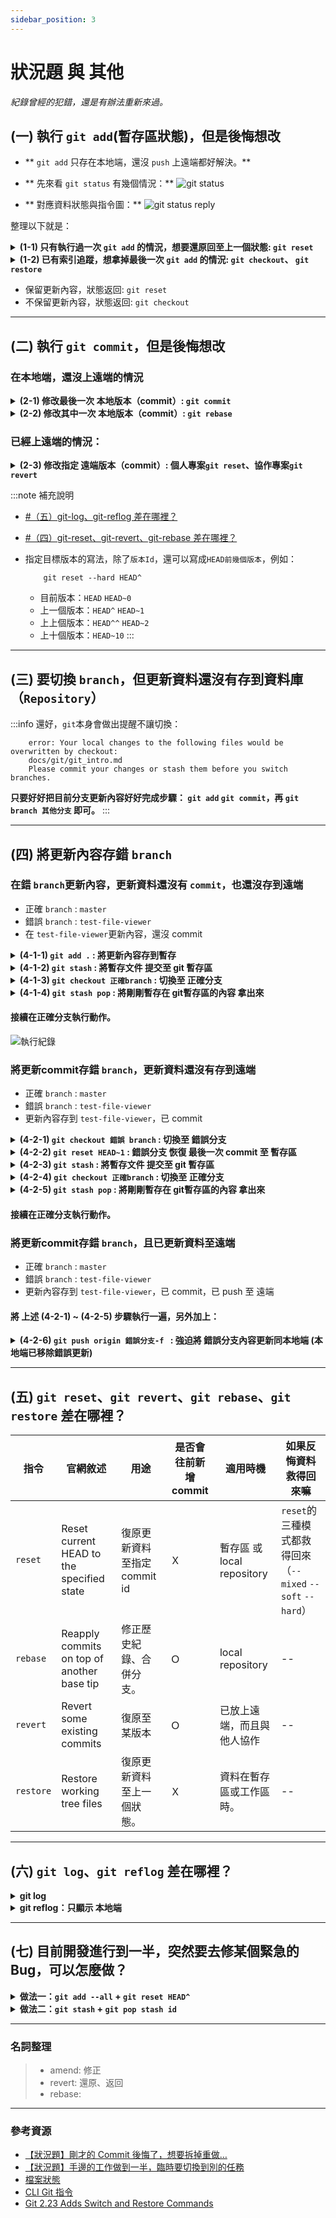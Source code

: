 ```yaml
---
sidebar_position: 3
---
```


# 狀況題 與 其他
*紀錄曾經的犯錯，還是有辦法重新來過。*

## (一) 執行 `git add`(暫存區狀態)，但是後悔想改
- ** `git add` 只存在本地端，還沒 `push` 上遠端都好解決。**
- ** 先來看 `git status` 有幾個情況：**
![git status](../../static/img/docs/git/git_gitProblemRecord_git_status.png)

- ** 對應資料狀態與指令圖：**
![git status reply](../../static/img/docs/git/git_gitProblemRecord_git_status_reply.png)

整理以下就是：
<details>
  <summary>
    <strong>(1-1) 只有執行過一次 <code>git add</code> 的情況，想要還原回至上一個狀態: <code>git reset</code></strong>
  </summary>

```
   git reset HEAD <檔案名稱.副檔名>  // 還原檔案狀態 staged files to unstaged files
```

</details>

<details>
  <summary>
    <strong>(1-2) 已有索引追蹤，想拿掉最後一次 <code>git add</code> 的情況: 
      <code>git checkout</code>、
      <code>git restore</code>
    </strong>
  </summary>

```
  git checkout -- <檔案名稱.副檔名>  // 還原內容 至 暫存區最後一次的版本（剛修改的內容就掰掰了）
  git checkout .                   // 還原全部檔案 至 暫存區最後一次的版本（剛修改的內容就掰掰了）
```

```
  git restore --staged <檔案名稱.副檔名>  // 將 暫存區指定檔案 復原 到 工作目錄的狀態 （staged file => unstaged file）
  git restore <檔案名稱.副檔名>           // 將 工作目錄的狀態 復原 到 沒有更新內容的狀態 （unstaged file => discard changes in working directory剛修改的內容就掰掰了）
```

:::caution `git checkout` 有兩個意思
> **`git-checkout` - Switch branches or restore working tree files** <br />
>   from [git 官網](https://git-scm.com/docs/git-checkout)
>
> ---
>
> Git 2.23 introduces two new commands meant to replace two common uses of git checkout: <br />
> **`git switch` to switch to a new branch after creating it if necessary**<br />
> **`git restore` to restore changes from a given commit**.<br />
>   from [Git 2.23 Adds Switch and Restore Commands](https://www.infoq.com/news/2019/08/git-2-23-switch-restore/)
>
> ---
>
> 1. 切換分支: `git checkout 分支名稱` => `git switch 分支名稱`
> 2. 還原內容: `git checkout -- <檔案名稱.副檔名>` => `git restore <檔案名稱.副檔名>`

:::

</details>

- 保留更新內容，狀態返回: `git reset`
- 不保留更新內容，狀態返回: `git checkout`

---

## (二) 執行 `git commit`，但是後悔想改 
### 在本地端，還沒上遠端的情況

<details>
  <summary>
    <strong>(2-1) 修改最後一次 本地版本（commit）: <code>git commit</code></strong>
  </summary>

```
    git commit --amend -m "修改的commit內容"
```

回傳訊息參考
```
    [master 42f24fb] [v0.1.3] - update Tech Docs/Git & Github/git_problemRecord
    Date: Fri Feb 25 15:36:25 2022 +0800
    2 files changed, 88 insertions(+), 27 deletions(-)
    create mode 100644 static/img/docs/git/git_problemRecord_git_reset_risk.png
```

:::success 提醒
使用 `--amend` 來修正 commit內容，會往前增加一新版本 `commit id`。

舉例：
```
    git commit -m "[v0.1.3] - update git_problemRecord"
    git commit --amend -m "[v0.1.3] - update Tech Docs/Git & Github/git_problemRecord"
```

**`git log --pretty=oneline` : 看不到修正前的commit內容。**
```
    42f24fbbc442061acef19345c4a1e03c55e2f15c (HEAD -> master) [v0.1.3] - update Tech Docs/Git & Github/git_problemRecord
    61400f70a01b8f5bbf141f258907856770a685ae (origin/master) [v0.1.2] - init Tech Docs/Git & Github/git_problemRecord
    699657431f609c1307a6a53bd1c9dbd0fd31727c [v0.1.2] - add Tech Docs/Git & Github/Github
```
**`git reflog` : 紀錄所有commit動作，包含之前key錯的commit內容**（這裡第二行可以看到，`commit id` 有更新。）
```
    42f24fb (HEAD -> master) HEAD@{0}: commit (amend): [v0.1.3] - update Tech Docs/Git & Github/git_problemRecord
    90dd2da HEAD@{1}: commit: [v0.1.3] - update git_problemRecord
    61400f7 (origin/master) HEAD@{2}: commit: [v0.1.2] - init Tech Docs/Git & Github/git_problemRecord
```
:::

</details>

<details>
  <summary>
    <strong>(2-2) 修改其中一次 本地版本（commit）: <code>git rebase</code></strong>  
  </summary>
  <h4>首先，要先找到： 目前位置、想要退回的目標版本（<code>commit id</code>）</h4>
  <h4>再來，下指令告知退回的版本 （<code>commit id</code>）</h4>

  ```
    git rebase
  ```

</details>


### 已經上遠端的情況：

<details>
  <summary>
    <strong>(2-3) 修改指定 遠端版本（commit）: 個人專案<code>git reset</code>、協作專案<code>git revert</code></strong>
  </summary>
   <h4>(2-3-1) 專案只有自己在做的情況</h4>
   <div>我會直接在本地端更新，返回目標版本，然後 <code>push</code> 強迫遠端更新同本地端。</div>
   <div>(補充：當我本地返回目標版本，本地端的版本落後遠端版本，需要執行強制覆蓋，遠端版本才會更新)</div>

   ```
        git reflog                   // 查詢 commit id
        git reset --hard 版本Id       // 返回目標版本
        git push origin master -f    // 強迫更新遠端資料庫同目前本地端
   ```
---
   <h4>(2-3-2) 專案還有其他協作的情況</h4>
   <div>回退版本的風險：其他協作已提交的版本有可能也被我退回去。</div>

   ![返回版本的風險](../../static/img/docs/git/git_problemRecord_git_reset_risk.png)

   <div>這時候，我會使用 <code>revert</code> 提交新的修改同目標版本，正常 <code>push</code> 到遠端。</div>
   <div>(補充： <code>revert</code> 會新增一新提交版本，故協作同仁可以正常 <code>pull</code> 下來。)</div>

   ```
        git reflog                   // 查詢 commit id
        git revert 版本Id             // 更新資料同 目標版本的那份資料
        git push origin master       // 更新至遠端資料庫
   ```
</details>

:::note 補充說明
- [#（五）git-log、git-reflog 差在哪裡？](#五-git-loggit-reflog-差在哪裡)
- [#（四）git-reset、git-revert、git-rebase 差在哪裡？](#四-git-resetgit-revertgit-rebase-差在哪裡)

- 指定目標版本的寫法，除了`版本Id`，還可以寫成`HEAD前幾個版本`，例如：
    ```
        git reset --hard HEAD^
    ```
    - 目前版本：`HEAD` `HEAD~0`
    - 上一個版本：`HEAD^` `HEAD~1`
    - 上上個版本：`HEAD^^` `HEAD~2`
    - 上十個版本：`HEAD~10`
:::

---


## (三) 要切換 `branch`，但更新資料還沒有存到資料庫（`Repository`）
:::info 還好，`git`本身會做出提醒不讓切換：
```
    error: Your local changes to the following files would be overwritten by checkout:
    docs/git/git_intro.md
    Please commit your changes or stash them before you switch branches.
```
**只要好好把目前分支更新內容好好完成步驟： `git add` `git commit`，再 `git branch 其他分支` 即可。**
:::

---

## (四) 將更新內容存錯 `branch`
### 在錯 `branch`更新內容，更新資料還沒有 `commit`，也還沒存到遠端
  - 正確 `branch` : `master`
  - 錯誤 `branch` : `test-file-viewer`
  - 在 `test-file-viewer`更新內容，還沒 commit

<details>
  <summary>
    <strong>(4-1-1) <code>git add .</code> : 將更新內容存到暫存</strong>
  </summary>

  ```
    git add .
  ```
</details>

<details>
  <summary>
    <strong>(4-1-2) <code>git stash</code> : 將暫存文件 提交至 git 暫存區</strong>
  </summary>

  ```
    git stash
  ```
</details>

<details>
  <summary>
    <strong>(4-1-3) <code>git checkout 正確branch</code> : 切換至 正確分支</strong>
  </summary>

  ```
    git checkout master
  ```
</details>


<details>
  <summary>
    <strong>(4-1-4) <code>git stash pop</code> : 將剛剛暫存在 git暫存區的內容 拿出來</strong>
  </summary>

  ```
    git stash pop
  ```
</details>

#### 接續在正確分支執行動作。 
![執行紀錄](../../static/img/docs/git/git_stash_records.png)


### 將更新commit存錯 `branch`，更新資料還沒有存到遠端
  - 正確 `branch` : `master`
  - 錯誤 `branch` : `test-file-viewer`
  - 更新內容存到 `test-file-viewer`，已 commit

<details>
  <summary>
    <strong>(4-2-1) <code>git checkout 錯誤 branch</code> : 切換至 錯誤分支</strong>
  </summary>

  ```
    git checkout test-file-viewer
  ```
    
  result reference:
  ```
    Switched to branch 'test-file-viewer'
  ```
</details>

<details>
  <summary>
    <strong>(4-2-2) <code>git reset HEAD~1</code> : 錯誤分支 恢復 最後一次 commit 至 暫存區</strong>
  </summary>

  ```
    git reset HEAD~1
  ```

  result reference:
  ```
    Unstaged changes after reset:
    M       src/i18n/en.js
    M       src/i18n/zh-TW.js
    M       src/pages/account/accountQuery/index.tsx
    M       src/pages/contact/contactQuery/index.tsx
    M       src/pages/lead/leadQuery/index.tsx
    M       src/pages/opportunity/opportunityQuery/index.tsx
    M       src/pages/opportunity/opportunityQuery/master/index.tsx
  ```
</details>

<details>
  <summary>
    <strong>(4-2-3) <code>git stash</code> : 將暫存文件 提交至 git 暫存區</strong>
  </summary>

  ```
    git stash
  ```
  
  result reference:
  ```
    Saved working directory and index state WIP on 錯誤分支: 錯誤分支目前最新commitId 錯誤分支目前最新commit message
  ```
</details>

<details>
  <summary>
    <strong>(4-2-4) <code>git checkout 正確branch</code> : 切換至 正確分支</strong>
  </summary>

  ```
    git checkout master
  ```

  result reference:
  ```
    Switched to branch 'master'
    Your branch is up to date with 'origin/master'.
  ```
</details>

<details>
  <summary>
    <strong>(4-2-5) <code>git stash pop</code> : 將剛剛暫存在 git暫存區的內容 拿出來</strong>
  </summary>

  ```
    git stash pop
  ```

  result reference:
  ```
    Auto-merging src/i18n/zh-TW.js
    Auto-merging src/i18n/en.js
    On branch master
    Your branch is up to date with 'origin/master'.

    Changes not staged for commit:
      (use "git add <file>..." to update what will be committed)
      (use "git restore <file>..." to discard changes in working directory)
            modified:   src/i18n/en.js
            modified:   src/i18n/zh-TW.js
            modified:   src/pages/account/accountQuery/index.tsx
            modified:   src/pages/contact/contactQuery/index.tsx
            modified:   src/pages/lead/leadQuery/index.tsx
            modified:   src/pages/opportunity/opportunityQuery/index.tsx
            modified:   src/pages/opportunity/opportunityQuery/master/index.tsx

    no changes added to commit (use "git add" and/or "git commit -a")
    Dropped refs/stash@{0} (e6005c9277a3373f872fba6c3c1a4b57989d32c0)
  ```
</details>

#### 接續在正確分支執行動作。 

### 將更新commit存錯 `branch`，且已更新資料至遠端
  - 正確 `branch` : `master`
  - 錯誤 `branch` : `test-file-viewer`
  - 更新內容存到 `test-file-viewer`，已 commit，已 push 至 遠端

#### 將 上述 (4-2-1) ~ (4-2-5) 步驟執行一遍，另外加上：

<details>
  <summary>
    <strong>(4-2-6) <code>git push origin 錯誤分支-f </code> : 強迫將 錯誤分支內容更新同本地端 (本地端已移除錯誤更新)</strong>
  </summary>

  ```
    git push origin test-file-viewer-f
  ```
</details>

---

## (五) `git reset`、`git revert`、`git rebase`、`git restore` 差在哪裡？

|指令|官網敘述|用途|是否會往前新增commit|適用時機|如果反悔資料救得回來嘛|
|--|--|--|--|--|--|
|`reset`|Reset current HEAD to the specified state  |復原更新資料至指定commit id|Ｘ|暫存區 或 local repository|`reset`的三種模式都救得回來（`--mixed` `--soft` `--hard`）|
|`rebase`|Reapply commits on top of another base tip|修正歷史紀錄、合併分支。|Ｏ|local repository|--|
|`revert`|Revert some existing commits              |復原至某版本|Ｏ|已放上遠端，而且與他人協作|--|--|
|`restore`|Restore working tree files               |復原更新資料至上一個狀態。|Ｘ|資料在暫存區或工作區時。|--|

---

## (六) `git log`、`git reflog` 差在哪裡？

<details>
  <summary><strong>git log</strong></summary>

```
    git log // 查看目前分支 commit 歷史紀錄：不包含其他分支、退回 commit 紀錄
    q       // 跳出 git log
```

回傳訊息參考
![cmd 顯示 git log](../../static/img/docs/git/git_problemRecord_git_log_cmd.png)

對應 source tree 顯示
![source tree 顯示 git log](../../static/img/docs/git/git_problemRecord_git_log.png)

**`git log --pretty=oneline`**
```
    42f24fbbc442061acef19345c4a1e03c55e2f15c (HEAD -> master) [v0.1.3] - update Tech Docs/Git & Github/git_problemRecord
    61400f70a01b8f5bbf141f258907856770a685ae (origin/master) [v0.1.2] - init Tech Docs/Git & Github/git_problemRecord
    699657431f609c1307a6a53bd1c9dbd0fd31727c [v0.1.2] - add Tech Docs/Git & Github/Github
```

</details>

<details>
  <summary><strong> git reflog：只顯示 本地端</strong></summary>

```
    git reflog  // 查看本地端分支提交、HEAD 移動位置，適用在我要復原內容的位置時查看
    q           // 跳出 git log
```

回傳訊息
```
    6996574 (HEAD -> master) HEAD@{0}: commit: [v0.1.2] - add Tech Docs/Git & Github/Github
    f1206c6 (origin/master) HEAD@{1}: commit: [v0.1.1] - finish Tech Docs/Git & Github/Git
    e6eb481 (test) HEAD@{2}: merge test: Fast-forward
```

對應 Sourcetree 顯示
![source tree 顯示 git reflog](../../static/img/docs/git/git_problemRecord_git_reflog_sourceTree.png)

</details>

---

## (七) 目前開發進行到一半，突然要去修某個緊急的Bug，可以怎麼做？

<details>
  <summary><strong> 做法一：<code>git add --all</code> + <code>git reset HEAD^</code></strong></summary>

- 不管三七二十一，把所有更新、刪除任何紀錄存到暫存區。
- 加入 `git commit` 記錄一下。
- `git checkout <要修bug 的分支>` 處理。
- 處理完後，回來剛剛開發功能的分支，執行 `git reset HEAD^`，把存到commit的內容復原至工作區，繼續開發。

---

#### `git add --all` 與 `git add .` 差別？

|--             |相同                                   |相異                         |
|--             |--                                    |--                           |
|`git add --all`|將未建立追蹤、未更新至最新版本內容存至暫存區。|存檔範圍：根目錄到子目錄(子文件夾)|
|`git add .`    |將未建立追蹤、未更新至最新版本內容存至暫存區。|存檔範圍：只有該子目錄(子文件夾)  |

</details>

<details>
  <summary><strong> 做法二：<code>git stash</code> + <code>git pop stash id</code></strong></summary>

- 執行 `git stash` 將 **已追蹤、未更新至最新版本內容**存起來。
- 執行 `git stash -u` 將 **未追蹤最新內容**存起來。
- `git checkout <要修bug 的分支>` 處理。
- 處理完後，回來剛剛開發功能的分支，執行 `git stash list`

```js
git stash list
stash@{0}: WIP on refactor: b174a5a fix some bug
stash@{1}: WIP on refactor: b174a5a fix other bug
```
- 執行 `git stash pop stash@{0}` 將存起來的內容拿回來繼續做（git stash list 就沒有這個紀錄了）

---
#### `git stash` 指令用法差異：

|指令                         |用途                    |資料還在 stash list|
|--                          |--                      |--|
|`git stash pop <指定stash>`  |資料從 stash list 拿出來。|X|
|`git stash apply <指定stash>`|資料從 stash list 拿出來。|O|
|`git stash drop <指定stash>` |資料從 stash list 移除。  |O|

</details>


---

### 名詞整理
> - amend: 修正
> - revert: 還原、返回
> - rebase: 

---

### 參考資源
- [【狀況題】剛才的 Commit 後悔了，想要拆掉重做…](https://gitbook.tw/chapters/using-git/reset-commit)
- [【狀況題】手邊的工作做到一半，臨時要切換到別的任務](https://gitbook.tw/chapters/faq/stash)
- [檔案狀態](https://zlargon.gitbooks.io/git-tutorial/content/file/status.html)
- [CLI Git 指令](https://pjchender.dev/app/cli-git/)
- [Git 2.23 Adds Switch and Restore Commands](https://www.infoq.com/news/2019/08/git-2-23-switch-restore/)



